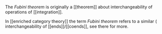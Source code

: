 

The _Fubini theorem_ is originally a [[theorem]] about interchangeability of operations of [[integration]].

In [[enriched category theory]] the term _Fubini theorem_  refers to a similar ( interchangeability of [[ends]]/[[coends]], see there for more.